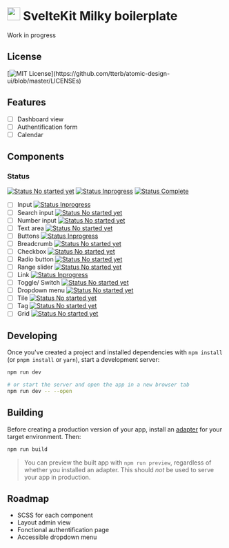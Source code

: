 # <img src="https://user-images.githubusercontent.com/87146097/125525457-fb1e6547-9f58-4eec-937b-9260086ba486.png" width="30px"/> SvelteKit Milky boilerplate 

Work in progress

## License

[![MIT License](https://img.shields.io/apm/l/atomic-design-ui.svg?)](https://github.com/tterb/atomic-design-ui/blob/master/LICENSEs)

## Features

- [ ] Dashboard view
- [ ] Authentification form
- [ ] Calendar

## Components

### Status

[![Status No started yet](https://img.shields.io/badge/-Not%20started%20yet-red)]()
[![Status Inprogress](https://img.shields.io/badge/-Inprogress-yellow)]()
[![Status Complete](https://img.shields.io/badge/-Complete-brightgreen)]()

- [ ] Input [![Status Inprogress](https://img.shields.io/badge/-Inprogress-yellow)]()
- [ ] Search input [![Status No started yet](https://img.shields.io/badge/-Not%20started%20yet-red)]()
- [ ] Number input [![Status No started yet](https://img.shields.io/badge/-Not%20started%20yet-red)]()
- [ ] Text area [![Status No started yet](https://img.shields.io/badge/-Not%20started%20yet-red)]()
- [ ] Buttons [![Status Inprogress](https://img.shields.io/badge/-Inprogress-yellow)]()
- [ ] Breadcrumb [![Status No started yet](https://img.shields.io/badge/-Not%20started%20yet-red)]()
- [ ] Checkbox [![Status No started yet](https://img.shields.io/badge/-Not%20started%20yet-red)]()
- [ ] Radio button [![Status No started yet](https://img.shields.io/badge/-Not%20started%20yet-red)]()
- [ ] Range slider [![Status No started yet](https://img.shields.io/badge/-Not%20started%20yet-red)]()
- [ ] Link [![Status Inprogress](https://img.shields.io/badge/-Inprogress-yellow)]()
- [ ] Toggle/ Switch [![Status No started yet](https://img.shields.io/badge/-Not%20started%20yet-red)]()
- [ ] Dropdown menu [![Status No started yet](https://img.shields.io/badge/-Not%20started%20yet-red)]()
- [ ] Tile [![Status No started yet](https://img.shields.io/badge/-Not%20started%20yet-red)]()
- [ ] Tag [![Status No started yet](https://img.shields.io/badge/-Not%20started%20yet-red)]()
- [ ] Grid [![Status No started yet](https://img.shields.io/badge/-Not%20started%20yet-red)]()

## Developing

Once you've created a project and installed dependencies with `npm install` (or `pnpm install` or `yarn`), start a development server:

```bash
npm run dev

# or start the server and open the app in a new browser tab
npm run dev -- --open
```

## Building

Before creating a production version of your app, install an [adapter](https://kit.svelte.dev/docs#adapters) for your target environment. Then:

```bash
npm run build
```

> You can preview the built app with `npm run preview`, regardless of whether you installed an adapter. This should _not_ be used to serve your app in production.

## Roadmap

- SCSS for each component
- Layout admin view
- Fonctional authentification page
- Accessible dropdown menu
